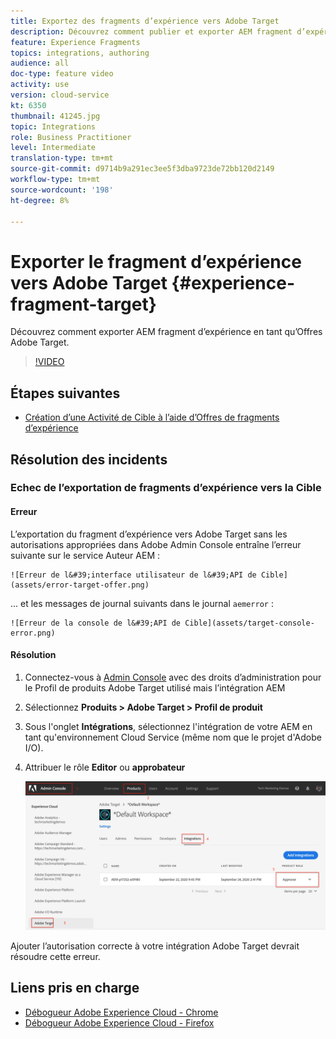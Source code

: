 ```yaml
---
title: Exportez des fragments d’expérience vers Adobe Target
description: Découvrez comment publier et exporter AEM fragment d’expérience en tant qu’Offres Adobe Target.
feature: Experience Fragments
topics: integrations, authoring
audience: all
doc-type: feature video
activity: use
version: cloud-service
kt: 6350
thumbnail: 41245.jpg
topic: Integrations
role: Business Practitioner
level: Intermediate
translation-type: tm+mt
source-git-commit: d9714b9a291ec3ee5f3dba9723de72bb120d2149
workflow-type: tm+mt
source-wordcount: '198'
ht-degree: 8%

---
```



# Exporter le fragment d’expérience vers Adobe Target {#experience-fragment-target}

Découvrez comment exporter AEM fragment d’expérience en tant qu’Offres Adobe Target.

>[!VIDEO](https://video.tv.adobe.com/v/41245?quality=12&learn=on)

## Étapes suivantes

+ [Création d’une Activité de Cible à l’aide d’Offres de fragments d’expérience](./create-target-activity.md)

## Résolution des incidents

### Echec de l’exportation de fragments d’expérience vers la Cible

#### Erreur

L’exportation du fragment d’expérience vers Adobe Target sans les autorisations appropriées dans Adobe Admin Console entraîne l’erreur suivante sur le service Auteur AEM :

    ![Erreur de l&#39;interface utilisateur de l&#39;API de Cible](assets/error-target-offer.png)

... et les messages de journal suivants dans le journal `aemerror` :

    ![Erreur de la console de l&#39;API de Cible](assets/target-console-error.png)

#### Résolution

1. Connectez-vous à [Admin Console](https://adminconsole.adobe.com/) avec des droits d’administration pour le Profil de produits Adobe Target utilisé mais l’intégration AEM
2. Sélectionnez __Produits > Adobe Target > Profil de produit__
3. Sous l&#39;onglet __Intégrations__, sélectionnez l&#39;intégration de votre AEM en tant qu&#39;environnement Cloud Service (même nom que le projet d&#39;Adobe I/O).
4. Attribuer le rôle __Editor__ ou __approbateur__

   ![Erreur de l&#39;API de cible](assets/target-permissions.png)

Ajouter l’autorisation correcte à votre intégration Adobe Target devrait résoudre cette erreur.

## Liens pris en charge

+ [Débogueur Adobe Experience Cloud - Chrome](https://chrome.google.com/webstore/detail/adobe-experience-cloud-de/ocdmogmohccmeicdhlhhgepeaijenapj)
+ [Débogueur Adobe Experience Cloud - Firefox](https://addons.mozilla.org/en-US/firefox/addon/adobe-experience-platform-dbg/)